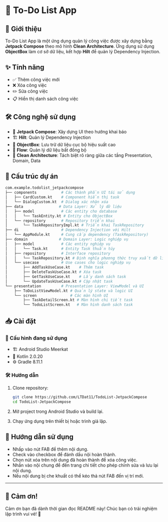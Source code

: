 # 📝 To-Do List App

## 🚀 Giới thiệu
To-Do List App là một ứng dụng quản lý công việc được xây dựng bằng **Jetpack Compose** theo mô hình **Clean Architecture**. Ứng dụng sử dụng **ObjectBox** làm cơ sở dữ liệu, kết hợp **Hilt** để quản lý Dependency Injection.

## ✨ Tính năng
- ✅ Thêm công việc mới
- ❌ Xóa công việc
- ✏️ Sửa công việc
- 📋 Hiển thị danh sách công việc

## 🛠 Công nghệ sử dụng
- 🎨 **Jetpack Compose**: Xây dựng UI theo hướng khai báo
- 🏗 **Hilt**: Quản lý Dependency Injection
- 💾 **ObjectBox**: Lưu trữ dữ liệu cục bộ hiệu suất cao
- 🔄 **Flow**: Quản lý dữ liệu bất đồng bộ
- 📐 **Clean Architecture**: Tách biệt rõ ràng giữa các tầng Presentation, Domain, Data

## 📂 Cấu trúc dự án
```bash
com.example.todolist_jetpackcompose
├── components           # Các thành phần UI tái sử dụng
│   ├── CardCustom.kt    # Component hiển thị task
│   └── DialogCustom.kt  # Dialog xác nhận xóa
├── data                # Data Layer: Xử lý dữ liệu
│   ├── model            # Các entity cho database
│   │   └── TaskEntity.kt # Entity cho ObjectBox
│   └── repository       # Repository triển khai
│       └── TaskRepositoryImpl.kt # Triển khai TaskRepository
├── di                   # Dependency Injection với Hilt
│   └── AppModule.kt     # Cung cấp dependency (TaskRepository)
├── domain              # Domain Layer: Logic nghiệp vụ
│   ├── model            # Các entity nghiệp vụ
│   │   └── Task.kt      # Entity Task thuần túy
│   ├── repository       # Interface repository
│   │   └── TaskRepository.kt # Định nghĩa phương thức truy xuất dữ liệu
│   └── usecase          # Use cases cho logic nghiệp vụ
│       ├── AddTaskUseCase.kt    # Thêm task
│       ├── DeleteTaskUseCase.kt # Xóa task
│       ├── GetTaskUseCase.kt    # Lấy danh sách task
│       └── UpdateTaskUseCase.kt # Cập nhật task
└── presentation         # Presentation Layer: ViewModel và UI
    ├── ToDoListViewModel.kt # Quản lý state và logic UI
    └── screen               # Các màn hình UI
        ├── TaskDetailScreen.kt # Màn hình chi tiết task 
        └── TodoListScreen.kt   # Màn hình danh sách task
```
## 📥 Cài đặt
### 📌 Cấu hình đang sử dụng
- 🏗 Android Studio Meerkat
- 📝 Kotlin 2.0.20
- ⚙️ Gradle 8.11.1

### 🛠 Hướng dẫn
1. Clone repository:
   ```bash
   git clone https://github.com/LTDat11/TodoList-JetpackCompose
   cd TodoList-JetpackCompose

2. Mở project trong Android Studio và build lại.

3. Chạy ứng dụng trên thiết bị hoặc trình giả lập.

## 📖 Hướng dẫn sử dụng
- Nhấp vào nút FAB để thêm nội dung.
- Check vào checkbox để đánh dấu nội hoàn thành.
- Chọn nút xóa trên nội dung đã hoàn thành để xóa công việc.
- Nhấn vào nội chung để đến trang chi tiết cho phép chỉnh sửa và lưu lại nội dung.
- Nếu nội dung bị che khuất có thể kéo thả nút FAB đến vị trí mới.

---

## 💖 Cảm ơn!
Cảm ơn bạn đã dành thời gian đọc README này! Chúc bạn có trải nghiệm lập trình vui vẻ! 🎉  
